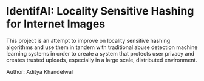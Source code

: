# IdentifAI: Locality Sensitive Hashing for Internet Images

This project is an attempt to improve on locality sensitive hashing algorithms and use them in tandem with traditional abuse detection machine learning systems in order to create a system that protects user privacy and creates trusted uploads, especially in a large scale, distributed environment.

Author: Aditya Khandelwal
